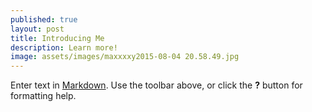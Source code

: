 ```yaml
---
published: true
layout: post
title: Introducing Me
description: Learn more!
image: assets/images/maxxxxy2015-08-04 20.58.49.jpg
---
```


Enter text in [Markdown](http://daringfireball.net/projects/markdown/). Use the toolbar above, or click the **?** button for formatting help.
